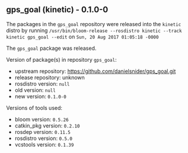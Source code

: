 ## gps_goal (kinetic) - 0.1.0-0

The packages in the `gps_goal` repository were released into the `kinetic` distro by running `/usr/bin/bloom-release --rosdistro kinetic --track kinetic gps_goal --edit` on `Sun, 20 Aug 2017 01:05:18 -0000`

The `gps_goal` package was released.

Version of package(s) in repository `gps_goal`:

- upstream repository: https://github.com/danielsnider/gps_goal.git
- release repository: unknown
- rosdistro version: `null`
- old version: `null`
- new version: `0.1.0-0`

Versions of tools used:

- bloom version: `0.5.26`
- catkin_pkg version: `0.2.10`
- rosdep version: `0.11.5`
- rosdistro version: `0.5.0`
- vcstools version: `0.1.39`


